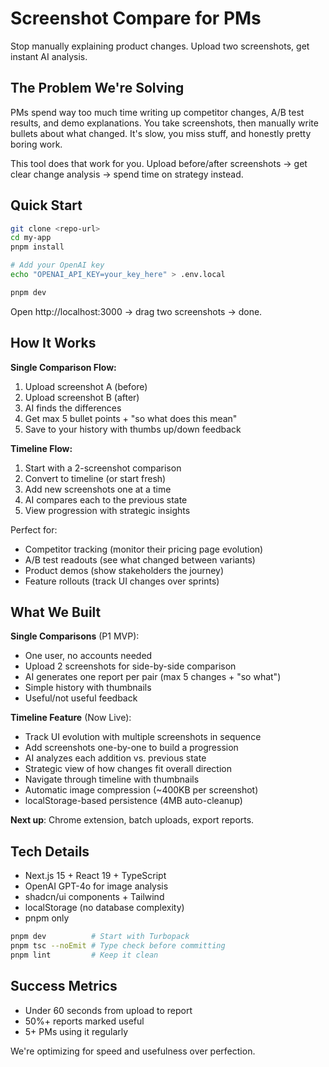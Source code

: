 # Screenshot Compare for PMs

Stop manually explaining product changes. Upload two screenshots, get instant AI analysis.

## The Problem We're Solving

PMs spend way too much time writing up competitor changes, A/B test results, and demo explanations. You take screenshots, then manually write bullets about what changed. It's slow, you miss stuff, and honestly pretty boring work.

This tool does that work for you. Upload before/after screenshots → get clear change analysis → spend time on strategy instead.

## Quick Start

```bash
git clone <repo-url>
cd my-app
pnpm install

# Add your OpenAI key
echo "OPENAI_API_KEY=your_key_here" > .env.local

pnpm dev
```

Open http://localhost:3000 → drag two screenshots → done.

## How It Works

**Single Comparison Flow:**
1. Upload screenshot A (before)
2. Upload screenshot B (after)
3. AI finds the differences
4. Get max 5 bullet points + "so what does this mean"
5. Save to your history with thumbs up/down feedback

**Timeline Flow:**
1. Start with a 2-screenshot comparison
2. Convert to timeline (or start fresh)
3. Add new screenshots one at a time
4. AI compares each to the previous state
5. View progression with strategic insights

Perfect for:
- Competitor tracking (monitor their pricing page evolution)
- A/B test readouts (see what changed between variants)
- Product demos (show stakeholders the journey)
- Feature rollouts (track UI changes over sprints)

## What We Built

**Single Comparisons** (P1 MVP):
- One user, no accounts needed
- Upload 2 screenshots for side-by-side comparison
- AI generates one report per pair (max 5 changes + "so what")
- Simple history with thumbnails
- Useful/not useful feedback

**Timeline Feature** (Now Live):
- Track UI evolution with multiple screenshots in sequence
- Add screenshots one-by-one to build a progression
- AI analyzes each addition vs. previous state
- Strategic view of how changes fit overall direction
- Navigate through timeline with thumbnails
- Automatic image compression (~400KB per screenshot)
- localStorage-based persistence (4MB auto-cleanup)

**Next up**: Chrome extension, batch uploads, export reports.

## Tech Details

- Next.js 15 + React 19 + TypeScript
- OpenAI GPT-4o for image analysis
- shadcn/ui components + Tailwind
- localStorage (no database complexity)
- pnpm only

```bash
pnpm dev          # Start with Turbopack
pnpm tsc --noEmit # Type check before committing
pnpm lint         # Keep it clean
```

## Success Metrics

- Under 60 seconds from upload to report
- 50%+ reports marked useful
- 5+ PMs using it regularly

We're optimizing for speed and usefulness over perfection.

